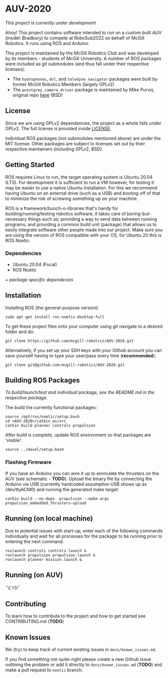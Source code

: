 # AUV-2020

*This project is currently under development*

Ahoy! This project contains software intended to run on a custom built AUV (model: Bradbury) to compete at RoboSub2022 on behalf of McGill Robotics. It runs using ROS and Arduino.

This project is maintained by the McGill Robotics Club and was developed by its members - students of McGill University. 
A number of ROS packages were included as git submodules (and thus fall under their respective licenses): 
- The `hydrophones`, `dvl`, and `teledyne_navigator` packages were built by former McGill Robotics Members (largely GPLv2)
- The `pointgrey_camera_driver` package is maintained by Mike Purvis, original repo [here](https://github.com/ros-drivers/pointgrey_camera_driver) (BSD)


## License

Since we are using GPLv2 dependancies, the project as a whole falls 
under GPLv2. The full license is provided inside [LICENSE](LICENSE).

Individual ROS packages (not submodules mentioned above) are under the MIT license. Other packages are subject to licenses set 
out by their respective maintainers (including GPLv2, BSD). 


## Getting Started

ROS requires Linux to run, the target operating system is Ubuntu 20.04 (LTS). For development it is sufficient to run a VM however, 
for testing it may be easier to use a native Ubuntu installation. For this we recommend having Ubuntu on an external drive (such as a USB) 
and booting off of that to minimize the risk of screwing something up on your machine. 

ROS is a framework/bunch-o-libraries that's handy for building/running/testing robotics software, it takes care of boring-but-necessary 
things such as; providing a way to send data between running programs, and providing a common build unit (package) that allows us to 
easily integrate software other people made into our project. Make sure you are using the version of ROS compatible with your OS, for 
Ubuntu 20 this is ROS Noetic.


### Dependencies

- Ubuntu 20.04 (Focal)
- ROS Noetic

*+ package specific dependecies*


## Installation 

Installing ROS (the general-purpose version):

    sudo apt-get install ros-noetic-desktop-full

To get these project files onto your computer using git navigate to a desired folder and do:

    git clone https://github.com/mcgill-robotics/AUV-2020.git
  
Alternatively, if you set up your SSH keys with your Github account you can save yourself having to type your user/pass every 
time (**recommended**):

    git clone git@github.com:mcgill-robotics/AUV-2020.git


## Building ROS Packages

*To build/launch/test and individual package, see the README.md in the respective package.*

The build the currently functional packages:

	source /opt/ros/noetic/setup.bash
	cd <AUV-2020>/catkin_ws/src
	catkin build planner controls propulsion

After build is complete, update ROS environment so that packages are 'visible':

	source ../devel/setup.bash
  
### Flashing Firmware

If you have an Arduino you can wire it up to emmulate the thrusters on the AUV (see schematic - **TODO**). Upload the 
binary file by connecting the Arduino via USB (currently hardcoded assumption USB shows up as /dev/ttyACM0) and running 
the generated make target:

    catkin build --no-deps  propulsion --make-args propulsion_embedded_thrusters-upload


## Running (on local machine)

Due to potential issues with start-up, enter each of the following commands  individually and wait for all processes for 
the package to be running prior to entering the next command.

    roslaunch controls controls.launch & 
    roslaunch propulsion propulsion.launch & 
    roslaunch planner mission.launch &


## Running (on AUV)
 
¯\\_(ツ)_/¯


## Contributing

To learn how to contribute to the project and how to get started see CONTRIBUTING.md (**TODO**)


## Known Issues

We (try) to keep track of current existing issues in `docs/known_issues.md`.

If you find something not-quite-right please create a new Github Issue outlining the problem or 
add it directly to `docs/known_issues.md` (**TODO**) and make a pull request to `noetic` branch.
